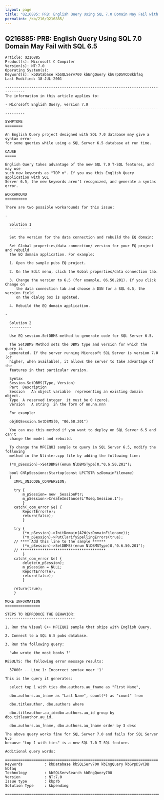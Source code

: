 ```yaml
---
layout: page
title: "Q216885: PRB: English Query Using SQL 7.0 Domain May Fail with SQL 6.5"
permalink: /kb/216/Q216885/
---
```


## Q216885: PRB: English Query Using SQL 7.0 Domain May Fail with SQL 6.5

	Article: Q216885
	Product(s): Microsoft C Compiler
	Version(s): NT:7.0
	Operating System(s): 
	Keyword(s): kbDatabase kbSQLServ700 kbEngQuery kbGrpDSVCDBkbfaq
	Last Modified: 18-JUL-2001
	
	-------------------------------------------------------------------------------
	The information in this article applies to:
	
	- Microsoft English Query, version 7.0 
	-------------------------------------------------------------------------------
	
	SYMPTOMS
	========
	
	An English Query project designed with SQL 7.0 database may give a syntax error
	for some queries while using a SQL Server 6.5 database at run time.
	
	CAUSE
	=====
	
	English Query takes advantage of the new SQL 7.0 T-SQL features, and may use
	such new keywords as "TOP n". If you use this English Query application with SQL
	Server 6.5, the new keywords aren't recognized, and generate a syntax error.
	
	WORKAROUND
	==========
	
	There are two possible workarounds for this issue:
	
	- 
	
	  Solution 1
	  ----------
	
	  Set the version for the data connection and rebuild the EQ domain:
	
	  Set Global properties/data connection/ version for your EQ project and rebuild
	  the EQ domain application. For example:
	
	  1. Open the sample pubs EQ project.
	
	  2. On the Edit menu, click the Gobal properties/data connection tab.
	
	  3. Change the version to 6.5 (for example, 06.50.201). If you click Change on
	     the data connection tab and choose a DSN for a SQL 6.5, the version field
	     on the dialog box is updated.
	
	  4. Rebuild the EQ domain application.
	
	- 
	
	  Solution 2
	  ----------
	
	  Use EQ session.SetDBMS method to generate code for SQL Server 6.5.
	
	  The SetDBMS Method sets the DBMS type and version for which the query is
	  generated. If the server running Microsoft SQL Server is version 7.0 (or
	  higher, when available), it allows the server to take advantage of the
	  features in that particular version.
	
	  Syntax
	  Session.SetDBMS(Type, Version)
	  Part	Description
	  Session	An object variable  representing an existing domain object.
	  Type	A reserved integer  it must be 0 (zero).
	  Version	A string  in the form of nn.nn.nnn
	
	  For example:
	
	  objEQSession.SetDBMS(0, "06.50.201")
	
	  You can use this method if you want to deploy on SQL Server 6.5 and can't
	  change the model and rebuild.
	
	  To change the MFCEQUI sample to query in SQL Server 6.5, modify the following
	  method in the Nlinter.cpp file by adding the following line:
	
	  (*m_pSession)->SetDBMS((enum NlDBMSType)0,"0.6.50.201");
	
	  bool CNlpSession::Startup(const LPCTSTR szDomainFilename)
	  {
	  	IMPL_UNICODE_CONVERSION;
	
	  	try {
	  		m_pSession= new _SessionPtr;
	  		m_pSession->CreateInstance(L"Mseq.Session.1");
	  		}
	  	catch(_com_error &e) {
	  		ReportError(e);
	  		return(false);
	  		}
	  	
	  	try {
	  		(*m_pSession)->InitDomain(A2W(szDomainFilename));
	  		(*m_pSession)->PutClarifySpellingErrors(true);
	    // **** Add this line to the sample ******
	  		(*m_pSession)->SetDBMS((enum NlDBMSType)0,"0.6.50.201");
	    // ***************************************
	  		}
	  	catch(_com_error &e) {
	  		delete(m_pSession);
	  		m_pSession = NULL;
	  		ReportError(e);
	  		return(false);
	  		}
	
	  	return(true);
	  	}
	
	MORE INFORMATION
	================
	
	STEPS TO REPRODUCE THE BEHAVIOR:
	--------------------------------
	
	1. Run the Visual C++ MFCEQUI sample that ships with English Query.
	
	2. Connect to a SQL 6.5 pubs database.
	
	3. Run the following query:
	
	  "who wrote the most books ?"
	
	RESULTS: The following error message results:
	
	  37000: .. Line 1: Incorrect syntax near '1'
	
	This is the query it generates:
	
	  select top 1 with ties dbo.authors.au_fname as "First Name", 
	
	  dbo.authors.au_lname as "Last Name", count(*) as "count" from 
	
	  dbo.titleauthor, dbo.authors where 
	
	  dbo.titleauthor.au_id=dbo.authors.au_id group by dbo.titleauthor.au_id, 
	
	  dbo.authors.au_fname, dbo.authors.au_lname order by 3 desc
	
	The above query works fine for SQL Server 7.0 and fails for SQL Server 6.5
	because "top 1 with ties" is a new SQL 7.0 T-SQL feature.
	
	Additional query words:
	
	======================================================================
	Keywords          : kbDatabase kbSQLServ700 kbEngQuery kbGrpDSVCDB kbfaq
	Technology        : kbSQLServSearch kbEngQuery700
	Version           : NT:7.0
	Issue type        : kbprb
	Solution Type     : kbpending
	
	=============================================================================
	
